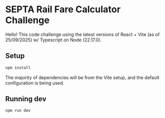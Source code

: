 # SEPTA Rail Fare Calculator Challenge

Hello! This code challenge using the latest versions of React + Vite (as of 25/09/2025) w/ Typescript on Node (22.17.0).

## Setup
```bash
npm install
```

The majority of dependencies will be from the Vite setup, and the default configuration is being used.

## Running dev
```bash
npm run dev
```


